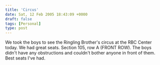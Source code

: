 ```yaml
---
title: 'Circus'
date: Sat, 12 Feb 2005 18:43:09 +0000
draft: false
tags: [Personal]
type: post
---
```


We took the boys to see the Ringling Brother's circus at the RBC Center today. We had great seats. Section 105, row A (FRONT ROW). The boys didn't have any obstructions and couldn't bother anyone in front of them. Best seats I've had.